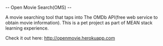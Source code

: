 -- Open Movie Search(OMS) --

A movie searching tool that taps into The OMDb API(free web service to obtain movie information).
This is a pet project as part of MEAN stack learning experience.

Check it out here: http://openmovie.herokuapp.com